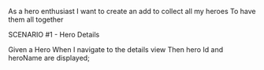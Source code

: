 As a hero enthusiast
I want to create an add to collect all my heroes
To have them all together


SCENARIO #1 - Hero Details

Given a Hero
When I navigate to the details view
Then hero Id and heroName are displayed;

<!--HASTA AQUI SOLAMENTE EL PRIMER DIA>
Given a Hero details view
When I input a newName
Then the heroName property is updated

SCENARIO #2 - Hero List

Given a heroList
When I navigate to the list view
Then I can see each hero name and id

Given a heroListView
When I click in a Hero
Then the heroDetails is displayed

SCENARIO #3 - Dashboard

Given a heroList
When I navigate to the dashboard
Then I can see the first 4 heroes of the list